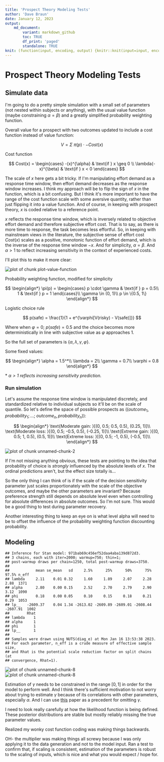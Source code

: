 ```yaml
---
title: 'Prospect Theory Modeling Tests'
author: 'Dave Braun'
date: January 12, 2023
output:
    md_document:
        variant: markdown_github
        toc: TRUE
        df_print: 'paged'
        standalone: TRUE
knit: (function(input, encoding, output) {knitr::knit(input=input, encoding = encoding, output='../md/prospect-theory-modeling-tests.md')})
---
```






# Prospect Theory Modeling Tests

## Simulate data

I'm going to do a pretty simple simulation with a small set of parameters (not nested within subjects or anything), with the usual value function (maybe constraining $\alpha = \beta$) and a greatly simplified probability weighting function.

Overall value for a prospect with two outcomes updated to include a cost function instead of value function:

$$
V = \Sigma~\pi(p)\cdot -Cost(x)
$$

Cost function

$$
Cost(x) = \begin{cases}
-(x)^{\alpha} & \text{if } x \geq 0 \\
\lambda(-x)^{\beta} & \text{if } x < 0
\end{cases}
$$

The scale of $x$ here gets a bit tricky. If I'm manipulating effort demand as a response time window, then effort demand decreases as the response window increases. I think my approach will be to flip the sign of $x$ in the function, which is a bit confusing. But I think it's more important to have the range of the cost function scale with some aversive quantity, rather than just flipping it into a value function. And of course, in keeping with prospect theory, $x$ is coded relative to a reference point.

$x$ reflects the response time window, which is inversely related to objective effort demand and therefore subjective effort cost. That is to say, as there is more time to response, the task becomes less effortful. So, in keeping with mainstream views in the literature, the subjective sense of effort cost $Cost(x)$ scales as a positive, monotonic function of effort demand, which is the inverse of the response time window $-x$. And for simplicity, $\alpha = \beta$. And $\alpha > 1$ to reflect increasing sensitivity in the context of experienced costs.

I'll plot this to make it more clear:

<img src="figures/plot-value-function-1.png" title="plot of chunk plot-value-function" alt="plot of chunk plot-value-function" style="display: block; margin: auto;" />


Probability weighting function, modified for simplicity


$$
\begin{align*}
\pi(p) = \begin{cases}
p \cdot \gamma & \text{if } p = 0.5\\
1 & \text{if } p = 1
\end{cases}\\
\gamma \in (0, 1)\\
p \in \{0.5, 1\}
\end{align*}
$$

Logistic choice rule


$$
p(safe) = \frac{1}{1 + e^{\varphi[V(risky) - V(safe)]}}
$$

Where when $\varphi=0;~p(safe)=0.5$ and the choice becomes more
deterministically in line with subjective value as $\varphi$ approaches $1$.

So the full set of parameters is $\{\alpha, \lambda, \gamma, \varphi\}$.

Some fixed values:


$$
\begin{align*}
\alpha = 1.5^*\\
\lambda = 2\\
\gamma = 0.7\\
\varphi = 0.8
\end{align*}
$$

\* *$\alpha>1$ reflects increasing sensitivity prediction.*

### Run simulation

Let's assume the response time window is manipulated discretely, and standardized relative to individual subjects so it'll be on the scale of quantile. So let's define the space of possible prospects as ($(outcome_1, probability_1; \ldots;~outcome_n, probability_n)$):


$$
\begin{align*}
\text{Moderate gain: }[(0, 0.5; 0.5, 0.5), (0.25, 1)]\\
\text{Moderate loss: }[(0, 0.5; -0.5, 0.5), (-0.25, 1)]\\
\text{Extreme gain: }[(0, 0.5; 1, 0.5), (0.5, 1)]\\
\text{Extreme loss: }[(0, 0.5; -1, 0.5), (-0.5, 1)]\\
\end{align*}
$$


<img src="figures/unnamed-chunk-2-1.png" title="plot of chunk unnamed-chunk-2" alt="plot of chunk unnamed-chunk-2" style="display: block; margin: auto;" />
 


If I'm not missing anything obvious, these tests are pointing to the idea that probability of choice is *strongly* influenced by the absolute levels of $x$. The ordinal predictions aren't, but the effect size totally is...

So the only thing I can think of is if the scale of the decision sensitivity parameter just scales proportionately with the scale of the objective outcomes, and maybe the other parameters are invariant? Because preference strength still depends on absolute level even when controlling for absolute differences in absolute outcomes. So I'm not sure. This would be a good thing to test during parameter recovery.

Another interesting thing to keep an eye on is what level alpha will need to be to offset the influence of the probability weighting function discounting probability.

## Modeling










```
## Inference for Stan model: 971bab69c456ef52daa4aba139d872d3.
## 3 chains, each with iter=2000; warmup=750; thin=1; 
## post-warmup draws per chain=1250, total post-warmup draws=3750.
## 
##            mean se_mean   sd     2.5%      25%      50%      75%    97.5% n_eff
## lambda     2.11    0.01 0.32     1.60     1.89     2.07     2.28     2.88  1371
## alpha      2.80    0.00 0.15     2.52     2.70     2.79     2.90     3.12  1090
## phi        0.18    0.00 0.05     0.10     0.15     0.18     0.21     0.29  1053
## lp__   -2609.37    0.04 1.34 -2613.02 -2609.89 -2609.01 -2608.44 -2607.91  1002
##        Rhat
## lambda    1
## alpha     1
## phi       1
## lp__      1
## 
## Samples were drawn using NUTS(diag_e) at Mon Jan 16 13:53:38 2023.
## For each parameter, n_eff is a crude measure of effective sample size,
## and Rhat is the potential scale reduction factor on split chains (at 
## convergence, Rhat=1).
```



<img src="figures/unnamed-chunk-8-1.png" title="plot of chunk unnamed-chunk-8" alt="plot of chunk unnamed-chunk-8" style="display: block; margin: auto;" /><img src="figures/unnamed-chunk-8-2.png" title="plot of chunk unnamed-chunk-8" alt="plot of chunk unnamed-chunk-8" style="display: block; margin: auto;" />


Estimation of $\gamma$ needs to be constrained in the range $[0, 1]$ in order for the model to perform well. And I think there's sufficient motivation to not worry about trying to estimate $\gamma$ because of its correlations with other parameters, especially $\alpha$. And I can use [this](https://osf.io/npd54) paper as a precedent for omitting $\gamma$.

I need to look really carefully at how the likelihood function is being defined.
These posterior distributions are stable but mostly reliably missing the true
parameter values.


Realized my wonky cost function coding was making things backwards.

OH- the multiplier was making things all screwy because I was only applying it to the data generation and not to the model input. Ran a test to confirm that, if scaling is consistent, estimation of the parameters is robust to the scaling of inputs, which is nice and what you would expect / hope for.










